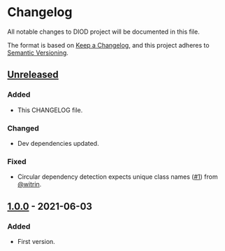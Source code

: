 # Changelog

All notable changes to DIOD project will be documented in this file.

The format is based on [Keep a Changelog](https://keepachangelog.com/en/1.0.0/),
and this project adheres to [Semantic Versioning](https://semver.org/spec/v2.0.0.html).

## [Unreleased]

### Added

- This CHANGELOG file.

### Changed

- Dev dependencies updated.

### Fixed

- Circular dependency detection expects unique class names ([#1](https://github.com/artberri/diod/issues/1)) from [@witrin](https://github.com/witrin).

## [1.0.0] - 2021-06-03

### Added

- First version.

[unreleased]: https://github.com/artberri/diod/compare/v1.0.0...HEAD
[1.0.0]: https://github.com/artberri/diod/releases/tag/v1.0.0
